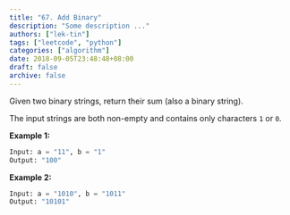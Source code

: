 ```yaml
---
title: "67. Add Binary"
description: "Some description ..."
authors: ["lek-tin"]
tags: ["leetcode", "python"]
categories: ["algorithm"]
date: 2018-09-05T23:48:48+08:00
draft: false
archive: false
---
```

Given two binary strings, return their sum (also a binary string).

The input strings are both non-empty and contains only characters `1` or `0`.

**Example 1:**
```python
Input: a = "11", b = "1"
Output: "100"
```
**Example 2:**
```python
Input: a = "1010", b = "1011"
Output: "10101"
```